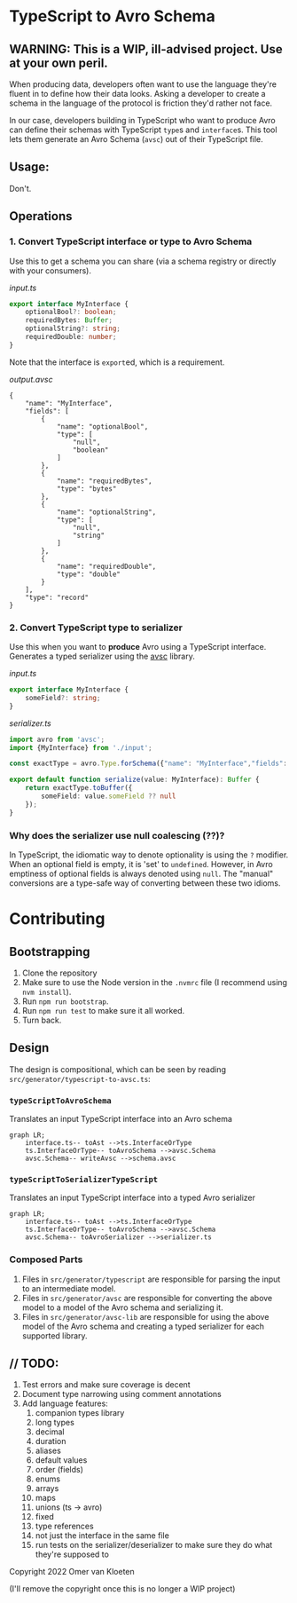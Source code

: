 # TypeScript to Avro Schema

## WARNING: This is a WIP, ill-advised project. Use at your own peril.

When producing data, developers often want to use the language they're fluent in to define how their data looks.
Asking a developer to create a schema in the language of the protocol is friction they'd rather not face.

In our case, developers building in TypeScript who want to produce Avro can define their schemas with TypeScript `type`s
and `interface`s.
This tool lets them generate an Avro Schema (`avsc`) out of their TypeScript file.

## Usage:

Don't.

## Operations

### 1. Convert TypeScript interface or type to Avro Schema

Use this to get a schema you can share (via a schema registry or directly with your consumers).

_input.ts_

```typescript
export interface MyInterface {
    optionalBool?: boolean;
    requiredBytes: Buffer;
    optionalString?: string;
    requiredDouble: number;
}
```

Note that the interface is `export`ed, which is a requirement.

_output.avsc_

```avro schema
{
    "name": "MyInterface",
    "fields": [
        {
            "name": "optionalBool",
            "type": [
                "null",
                "boolean"
            ]
        },
        {
            "name": "requiredBytes",
            "type": "bytes"
        },
        {
            "name": "optionalString",
            "type": [
                "null",
                "string"
            ]
        },
        {
            "name": "requiredDouble",
            "type": "double"
        }
    ],
    "type": "record"
}
```

### 2. Convert TypeScript type to serializer

Use this when you want to **produce** Avro using a TypeScript interface. \
Generates a typed serializer using
the [avsc](https://github.com/mtth/avsc) library.

_input.ts_

```typescript
export interface MyInterface {
    someField?: string;
}
```

_serializer.ts_

```typescript
import avro from 'avsc';
import {MyInterface} from './input';

const exactType = avro.Type.forSchema({"name": "MyInterface","fields": [{"name": "someField", "type": "string"}],"type": "record"});

export default function serialize(value: MyInterface): Buffer {
    return exactType.toBuffer({
        someField: value.someField ?? null
    });
}
```

### Why does the serializer use null coalescing (??)?

In TypeScript, the idiomatic way to denote optionality is using the `?` modifier.
When an optional field is empty, it is 'set' to `undefined`.
However, in Avro emptiness of optional fields is always denoted using `null`.
The "manual" conversions are a type-safe way of converting between these two idioms.

# Contributing

## Bootstrapping

1. Clone the repository
2. Make sure to use the Node version in the `.nvmrc` file (I recommend using `nvm install`).
3. Run `npm run bootstrap`.
4. Run `npm run test` to make sure it all worked.
5. Turn back.

## Design

The design is compositional, which can be seen by reading `src/generator/typescript-to-avsc.ts`:

### `typeScriptToAvroSchema`

Translates an input TypeScript interface into an Avro schema

```mermaid
graph LR;
    interface.ts-- toAst -->ts.InterfaceOrType
    ts.InterfaceOrType-- toAvroSchema -->avsc.Schema
    avsc.Schema-- writeAvsc -->schema.avsc
```

### `typeScriptToSerializerTypeScript`

Translates an input TypeScript interface into a typed Avro serializer

```mermaid
graph LR;
    interface.ts-- toAst -->ts.InterfaceOrType
    ts.InterfaceOrType-- toAvroSchema -->avsc.Schema
    avsc.Schema-- toAvroSerializer -->serializer.ts
```

### Composed Parts

1. Files in `src/generator/typescript` are responsible for parsing the input to an intermediate model.
2. Files in `src/generator/avsc` are responsible for converting the above model to a model of the Avro schema and serializing it.
3. Files in `src/generator/avsc-lib` are responsible for using the above model of the Avro schema and creating a typed serializer for each supported library.

## // TODO:

1. Test errors and make sure coverage is decent
2. Document type narrowing using comment annotations 
3. Add language features:
   1. companion types library
   2. long types
   3. decimal
   4. duration
   5. aliases
   6. default values
   7. order (fields)
   8. enums
   9. arrays
   10. maps
   11. unions (ts -> avro)
   12. fixed
   13. type references
   14. not just the interface in the same file
   15. run tests on the serializer/deserializer to make sure they do what they're supposed to

Copyright 2022 Omer van Kloeten

(I'll remove the copyright once this is no longer a WIP project)